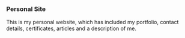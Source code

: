 ### Personal Site

This is my personal website, which has included my portfolio, contact details, certificates, articles and a description of me.